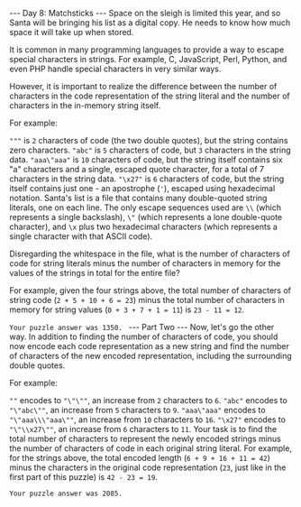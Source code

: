﻿--- Day 8: Matchsticks ---
Space on the sleigh is limited this year, and so Santa will be bringing his list as a digital copy. He needs to know how much space it will take up when stored.

It is common in many programming languages to provide a way to escape special characters in strings. For example, C, JavaScript, Perl, Python, and even PHP handle special characters in very similar ways.

However, it is important to realize the difference between the number of characters in the code representation of the string literal and the number of characters in the in-memory string itself.

For example:

`"""` is `2` characters of code (the two double quotes), but the string contains zero characters.
`"abc"` is `5` characters of code, but `3` characters in the string data.
`"aaa\"aaa"` is `10` characters of code, but the string itself contains six "a" characters and a single, escaped quote character, for a total of 7 characters in the string data.
`"\x27"` is `6` characters of code, but the string itself contains just one - an apostrophe (`'`), escaped using hexadecimal notation.
Santa's list is a file that contains many double-quoted string literals, one on each line. The only escape sequences used are `\\` (which represents a single backslash), `\"` (which represents a lone double-quote character), and `\x` plus two hexadecimal characters (which represents a single character with that ASCII code).

Disregarding the whitespace in the file, what is the number of characters of code for string literals minus the number of characters in memory for the values of the strings in total for the entire file?

For example, given the four strings above, the total number of characters of string code (`2 + 5 + 10 + 6 = 23`) minus the total number of characters in memory for string values (`0 + 3 + 7 + 1 = 11`) is `23 - 11 = 12`.

`Your puzzle answer was 1350.
`
--- Part Two ---
Now, let's go the other way. In addition to finding the number of characters of code, you should now encode each code representation as a new string and find the number of characters of the new encoded representation, including the surrounding double quotes.

For example:

`""` encodes to `"\"\""`, an increase from `2` characters to `6`.
`"abc"` encodes to `"\"abc\""`, an increase from `5` characters to `9`.
`"aaa\"aaa"` encodes to `"\"aaa\\\"aaa\""`, an increase from `10` characters to `16`.
`"\x27"` encodes to `"\"\\x27\""`, an increase from `6` characters to `11`.
Your task is to find the total number of characters to represent the newly encoded strings minus the number of characters of code in each original string literal. For example, for the strings above, the total encoded length (`6 + 9 + 16 + 11 = 42`) minus the characters in the original code representation (`23`, just like in the first part of this puzzle) is `42 - 23 = 19`.

`Your puzzle answer was 2085.`
